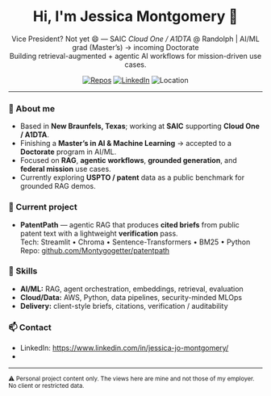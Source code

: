 <!-- Profile README for https://github.com/Montygogetter -->
<h1 align="center">Hi, I'm Jessica Montgomery 👋</h1>
<p align="center">
  Vice President? Not yet 😄 — SAIC <em>Cloud One / A1DTA</em> @ Randolph | AI/ML grad (Master’s) → incoming Doctorate<br/>
  Building retrieval-augmented + agentic AI workflows for mission-driven use cases.
</p>

<p align="center">
  <a href="https://github.com/Montygogetter?tab=repositories"><img alt="Repos" src="https://img.shields.io/badge/Repos-Open%20Source-blue"></a>
  <a href="https://www.linkedin.com/in/"><img alt="LinkedIn" src="https://img.shields.io/badge/LinkedIn-Connect-informational"></a>
  <img alt="Location" src="https://img.shields.io/badge/New%20Braunfels%2C%20TX-🗺️-yellow">
</p>

---

### 👀 About me
- Based in **New Braunfels, Texas**; working at **SAIC** supporting **Cloud One / A1DTA**.
- Finishing a **Master’s in AI & Machine Learning** → accepted to a **Doctorate** program in AI/ML.
- Focused on **RAG**, **agentic workflows**, **grounded generation**, and **federal mission** use cases.
- Currently exploring **USPTO / patent** data as a public benchmark for grounded RAG demos.

### 🚀 Current project
- **PatentPath** — agentic RAG that produces **cited briefs** from public patent text with a lightweight **verification** pass.  
  Tech: Streamlit • Chroma • Sentence-Transformers • BM25 • Python  
  Repo: <a href="https://github.com/Montygogetter/patentpath">github.com/Montygogetter/patentpath</a>

### 🧰 Skills
- **AI/ML:** RAG, agent orchestration, embeddings, retrieval, evaluation
- **Cloud/Data:** AWS, Python, data pipelines, security-minded MLOps
- **Delivery:** client-style briefs, citations, verification / auditability

### 📫 Contact
- LinkedIn: https://www.linkedin.com/in/jessica-jo-montgomery/
- 

---

<sub>⚠️ Personal project content only. The views here are mine and not those of my employer. No client or restricted data.</sub>



